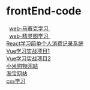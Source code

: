 # frontEnd-code
   [ web-马赛克学习 ]( https://github.com/pheromone/web-mosaic )    <br/>
   [ web-精灵图学习 ]( https://github.com/pheromone/sprite-sheet )    <br/>
   [ React学习简单个人消费记录系统 ](  https://github.com/pheromone/react-accounts )    <br/>
   [ Vue学习实战项目1 ](   https://github.com/pheromone/vue_demo )    <br/>
   [ Vue学习实战项目2 ](     https://github.com/pheromone/order_pos)    <br/>
   [ 小米购物网站 ](   https://github.com/pheromone/xiaomi )    <br/>
   [ 淘宝网站 ](   https://github.com/pheromone/taobao )    <br/>
   [ css学习 ](   https://github.com/pheromone/cssStudy )    <br/>

   
  

  

   

